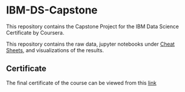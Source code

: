 # IBM-DS-Capstone
This repository contains the Capstone Project for the IBM Data Science Certificate by Coursera.

This repository contains the raw data, jupyter notebooks under [Cheat Sheets](https://github.com/BWalliz/IBM-DS-Capstone/tree/main/Cheat%20Sheets), and visualizations of the results.

## Certificate
The final certificate of the course can be viewed from this [link](https://www.coursera.org/account/accomplishments/specialization/certificate/38RCL6HFXT4M)
